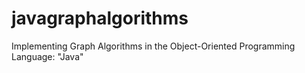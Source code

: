 # javagraphalgorithms
Implementing Graph Algorithms in the Object-Oriented Programming Language: "Java"
